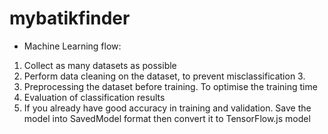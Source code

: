 # mybatikfinder

- Machine Learning flow:
1. Collect as many datasets as possible
2. Perform data cleaning on the dataset, to prevent misclassification 3.
3. Preprocessing the dataset before training. To optimise the training time
4. Evaluation of classification results
5. If you already have good accuracy in training and validation. Save the model into SavedModel format then convert it to TensorFlow.js model
